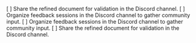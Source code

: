 [ ] Share the refined document for validation in the Discord channel.
[ ] Organize feedback sessions in the Discord channel to gather community input.
[ ] Organize feedback sessions in the Discord channel to gather community input.
[ ] Share the refined document for validation in the Discord channel.